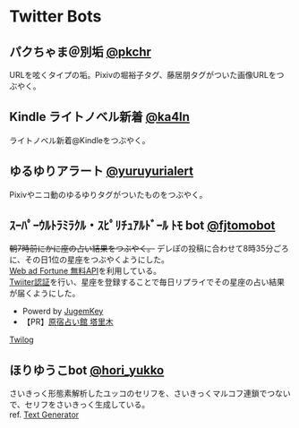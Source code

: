 # Twitter Bots

## パクちゃま＠別垢&nbsp;[@pkchr](https://twitter.com/pkchr)

URLを呟くタイプの垢。Pixivの堀裕子タグ、藤居朋タグがついた画像URLをつぶやく。

## Kindle ライトノベル新着&nbsp;[@ka4ln](https://twitter.com/ka4ln)

ライトノベル新着@Kindleをつぶやく。

## ゆるゆりアラート&nbsp;[@yuruyurialert](https://twitter.com/yuruyurialert)

Pixivやニコ動のゆるゆりタグがついたものをつぶやく。

## ｽｰﾊﾟｰｳﾙﾄﾗﾐﾗｸﾙ・ｽﾋﾟﾘﾁｭｱﾙﾄﾞｰﾙ ﾄﾓ bot&nbsp;[@fjtomobot](https://twitter.com/fjtomobot)

~~朝7時前にかに座の占い結果をつぶやく。~~
デレぽの投稿に合わせて8時35分ごろに、その日1位の星座をつぶやくようにした。  
[Web ad Fortune 無料API](http://jugemkey.jp/api/waf/api_free.php)を利用している。  
[Twiiter認証](https://cinderella.imastags.com/fujitomo/twitter/?appid=fujitomo&test=clear)を行い、星座を登録することで毎日リプライでその星座の占い結果が届くようにした。

* Powerd by [JugemKey](http://jugemkey.jp/api/)
* 【PR】[原宿占い館 塔里木](http://www.tarim.co.jp/)

[Twilog](https://twilog.org/fjtomobot)

## ほりゆうこbot&nbsp;[@hori_yukko](https://twitter.com/hori_yukko)

さいきっく形態素解析したユッコのセリフを、さいきっくマルコフ連鎖でつないで、セリフをさいきっく生成している。  
ref. [Text Generator](https://github.com/o-tomox/TextGenerator)
